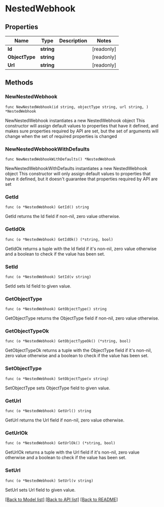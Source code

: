 # NestedWebhook

## Properties

Name | Type | Description | Notes
------------ | ------------- | ------------- | -------------
**Id** | **string** |  | [readonly] 
**ObjectType** | **string** |  | [readonly] 
**Url** | **string** |  | [readonly] 

## Methods

### NewNestedWebhook

`func NewNestedWebhook(id string, objectType string, url string, ) *NestedWebhook`

NewNestedWebhook instantiates a new NestedWebhook object
This constructor will assign default values to properties that have it defined,
and makes sure properties required by API are set, but the set of arguments
will change when the set of required properties is changed

### NewNestedWebhookWithDefaults

`func NewNestedWebhookWithDefaults() *NestedWebhook`

NewNestedWebhookWithDefaults instantiates a new NestedWebhook object
This constructor will only assign default values to properties that have it defined,
but it doesn't guarantee that properties required by API are set

### GetId

`func (o *NestedWebhook) GetId() string`

GetId returns the Id field if non-nil, zero value otherwise.

### GetIdOk

`func (o *NestedWebhook) GetIdOk() (*string, bool)`

GetIdOk returns a tuple with the Id field if it's non-nil, zero value otherwise
and a boolean to check if the value has been set.

### SetId

`func (o *NestedWebhook) SetId(v string)`

SetId sets Id field to given value.


### GetObjectType

`func (o *NestedWebhook) GetObjectType() string`

GetObjectType returns the ObjectType field if non-nil, zero value otherwise.

### GetObjectTypeOk

`func (o *NestedWebhook) GetObjectTypeOk() (*string, bool)`

GetObjectTypeOk returns a tuple with the ObjectType field if it's non-nil, zero value otherwise
and a boolean to check if the value has been set.

### SetObjectType

`func (o *NestedWebhook) SetObjectType(v string)`

SetObjectType sets ObjectType field to given value.


### GetUrl

`func (o *NestedWebhook) GetUrl() string`

GetUrl returns the Url field if non-nil, zero value otherwise.

### GetUrlOk

`func (o *NestedWebhook) GetUrlOk() (*string, bool)`

GetUrlOk returns a tuple with the Url field if it's non-nil, zero value otherwise
and a boolean to check if the value has been set.

### SetUrl

`func (o *NestedWebhook) SetUrl(v string)`

SetUrl sets Url field to given value.



[[Back to Model list]](../README.md#documentation-for-models) [[Back to API list]](../README.md#documentation-for-api-endpoints) [[Back to README]](../README.md)


